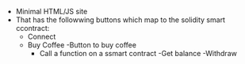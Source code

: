 <!-- What are we naking? -->

- Minimal HTML/JS site 
- That has the followwing buttons which map to the solidity smart ccontract:
    - Connect
    - Buy Coffee 
        -Button to buy coffee
        - Call a function on a ssmart contract
    -Get balance 
    -Withdraw 